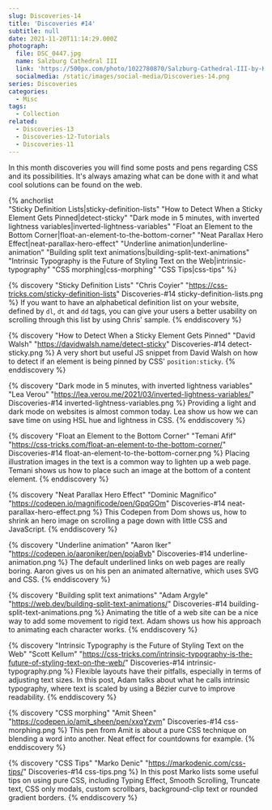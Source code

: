 ```yaml
---
slug: Discoveries-14
title: 'Discoveries #14'
subtitle: null
date: 2021-11-20T11:14:29.000Z
photograph:
  file: DSC_0447.jpg
  name: Salzburg Cathedral III
  link: 'https://500px.com/photo/1022780870/Salzburg-Cathedral-III-by-Kristof-Zerbe/'
  socialmedia: /static/images/social-media/Discoveries-14.png
series: Discoveries
categories:
  - Misc
tags:
  - Collection
related:
  - Discoveries-13
  - Discoveries-12-Tutorials
  - Discoveries-11
---
```


In this month discoveries you will find some posts and pens regarding CSS and its possibilities. It's always amazing what can be done with it and what cool solutions can be found on the web.

{% anchorlist  
  "Sticky Definition Lists|sticky-definition-lists"
  "How to Detect When a Sticky Element Gets Pinned|detect-sticky"
  "Dark mode in 5 minutes, with inverted lightness variables|inverted-lightness-variables"
  "Float an Element to the Bottom Corner|float-an-element-to-the-bottom-corner"
  "Neat Parallax Hero Effect|neat-parallax-hero-effect"
  "Underline animation|underline-animation"
  "Building split text animations|building-split-text-animations"
  "Intrinsic Typography is the Future of Styling Text on the Web|intrinsic-typography"
  "CSS morphing|css-morphing"
  "CSS Tips|css-tips"
%}

<!-- more -->

{% discovery "Sticky Definition Lists" "Chris Coyier" "https://css-tricks.com/sticky-definition-lists" Discoveries-#14 sticky-definition-lists.png %}
If you want to have an alphabetical definition list on your website, defined by ``dl``, ``dt`` and ``dd`` tags, you can give your users a better usability on scrolling through this list by using Chris' sample.
{% enddiscovery %}

{% discovery "How to Detect When a Sticky Element Gets Pinned" "David Walsh" "https://davidwalsh.name/detect-sticky" Discoveries-#14 detect-sticky.png %}
A very short but useful JS snippet from David Walsh on how to detect if an element is being pinned by CSS' ``position:sticky``.
{% enddiscovery %}

{% discovery "Dark mode in 5 minutes, with inverted lightness variables" "Lea Verou" "https://lea.verou.me/2021/03/inverted-lightness-variables/" Discoveries-#14 inverted-lightness-variables.png %}
Providing a light and dark mode on websites is almost common today. Lea show us how we can save time on using HSL hue and lightness in CSS.
{% enddiscovery %}

{% discovery "Float an Element to the Bottom Corner" "Temani Afif" "https://css-tricks.com/float-an-element-to-the-bottom-corner/" Discoveries-#14 float-an-element-to-the-bottom-corner.png %}
Placing illustration images in the text is a common way to lighten up a web page. Temani shows us how to place such an image at the bottom of a content element.
{% enddiscovery %}

{% discovery "Neat Parallax Hero Effect" "Dominic Magnifico" "https://codepen.io/magnificode/pen/GpqGOm" Discoveries-#14 neat-parallax-hero-effect.png %}
This Codepen from Dom shows us, how to shrink an hero image on scrolling a page down with little CSS and JavaScript.
{% enddiscovery %}

{% discovery "Underline animation" "Aaron Iker" "https://codepen.io/aaroniker/pen/pojaBvb" Discoveries-#14 underline-animation.png %}
The default underlined links on web pages are really boring. Aaron gives us on his pen an animated alternative, which uses SVG and CSS.
{% enddiscovery %}

{% discovery "Building split text animations" "Adam Argyle" "https://web.dev/building-split-text-animations/" Discoveries-#14 building-split-text-animations.png %}
Animating the title of a web site can be a nice way to add some movement to rigid text. Adam shows us how his approach to animating each character works.
{% enddiscovery %}

{% discovery "Intrinsic Typography is the Future of Styling Text on the Web" "Scott Kellum" "https://css-tricks.com/intrinsic-typography-is-the-future-of-styling-text-on-the-web/" Discoveries-#14 intrinsic-typography.png %}
Flexible layouts have their pitfalls, especially in terms of adjusting text sizes. In this post, Adam talks about what he calls intrinsic typography, where text is scaled by using a Bézier curve to improve readability.
{% enddiscovery %}

{% discovery "CSS morphing" "Amit Sheen" "https://codepen.io/amit_sheen/pen/xxqYzvm" Discoveries-#14 css-morphing.png %}
This pen from Amit is about a pure CSS technique on blending a word into another. Neat effect for countdowns for example.
{% enddiscovery %}

{% discovery "CSS Tips" "Marko Denic" "https://markodenic.com/css-tips/" Discoveries-#14 css-tips.png %}
In this post Marko lists some useful tips on using pure CSS, including Typing Effect, Smooth Scrolling, Truncate text, CSS only modals, custom scrollbars, background-clip text or rounded gradient borders.
{% enddiscovery %}
